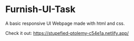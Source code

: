 # Furnish-UI-Task
A basic responsive UI Webpage made with html and css.

Check it out:
https://stupefied-ptolemy-c54e1a.netlify.app/

